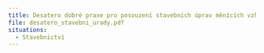 ```yaml
---
title: Desatero dobré praxe pro posouzení stavebních úprav měnících vzhled památkově nechráněných staveb
file: desatero_stavebni_urady.pdf
situations:
  - Stavebnictví
---
```

